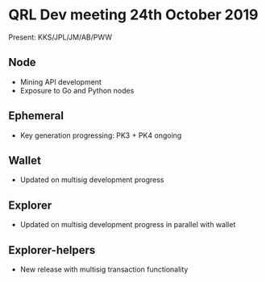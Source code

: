 # QRL Dev meeting 24th October 2019

Present: KKS/JPL/JM/AB/PWW

## Node

- Mining API development
- Exposure to Go and Python nodes

## Ephemeral 

- Key generation progressing: PK3 + PK4 ongoing

## Wallet

- Updated on multisig development progress

## Explorer

- Updated on multisig development progress in parallel with wallet

## Explorer-helpers

- New release with multisig transaction functionality
